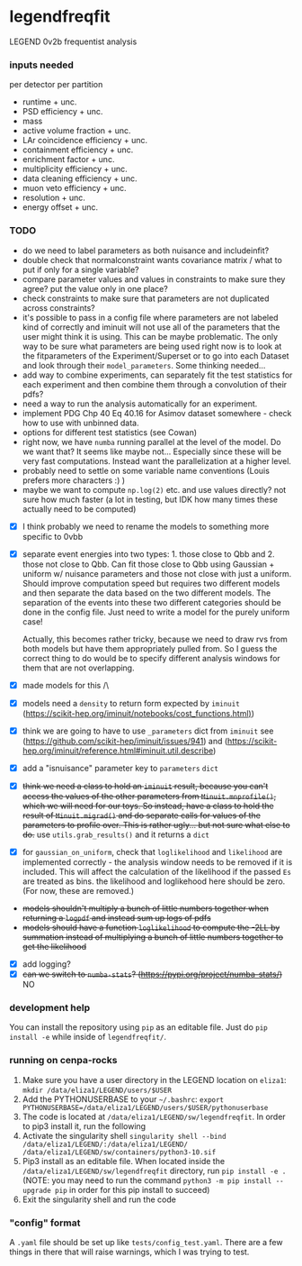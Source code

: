 # legendfreqfit
LEGEND 0v2b frequentist analysis

### inputs needed
per detector per partition
- runtime + unc.
- PSD efficiency + unc.
- mass
- active volume fraction + unc.
- LAr coincidence efficiency + unc.
- containment efficiency + unc.
- enrichment factor + unc.
- multiplicity efficiency + unc.
- data cleaning efficiency + unc.
- muon veto efficiency + unc.
- resolution + unc.
- energy offset + unc.

### TODO
- do we need to label parameters as both nuisance and includeinfit?
- double check that normalconstraint wants covariance matrix / what to put if only for a single variable?
- compare parameter values and values in constraints to make sure they agree? put the value only in one place?
- check constraints to make sure that parameters are not duplicated across constraints?
- it's possible to pass in a config file where parameters are not labeled kind of correctly and iminuit will not use all of the parameters that the user might think it is using. This can be maybe problematic. The only way to be sure what parameters are being used right now is to look at the fitparameters of the Experiment/Superset or to go into each Dataset and look through their `model_parameters`. Some thinking needed...
- add way to combine experiments, can separately fit the test statistics for each experiment and then combine them through a convolution of their pdfs?
- need a way to run the analysis automatically for an experiment.
- implement PDG Chp 40 Eq 40.16 for Asimov dataset somewhere - check how to use with unbinned data.
- options for different test statistics (see Cowan)
- right now, we have `numba` running parallel at the level of the model. Do we want that? It seems like maybe not... Especially since these will be very fast computations. Instead want the parallelization at a higher level.
- probably need to settle on some variable name conventions (Louis prefers more characters :) )
- maybe we want to compute `np.log(2)` etc. and use values directly? not sure how much faster (a lot in testing, but IDK how many times these actually need to be computed)
- [x] I think probably we need to rename the models to something more specific to 0vbb
- [x] separate event energies into two types: 1. those close to Qbb and 2. those not close to Qbb. Can fit those close to Qbb using Gaussian + uniform w/ nuisance parameters and those not close with just a uniform. Should improve computation speed but requires two different models and then separate the data based on the two different models. The separation of the events into these two different categories should be done in the config file. Just need to write a model for the purely uniform case!

  Actually, this becomes rather tricky, because we need to draw rvs from both models but have them appropriately pulled from. So I guess the correct thing to do would be to specify different analysis windows for them that are not overlapping.

- [x] made models for this /\
- [x] models need a `density` to return form expected by `iminuit` ([https://scikit-hep.org/iminuit/notebooks/cost_functions.html)](https://scikit-hep.org/iminuit/notebooks/cost_functions.html#Extended-unbinned-fit))
- [x] think we are going to have to use `_parameters` dict from `iminuit` see (https://github.com/scikit-hep/iminuit/issues/941) and (https://scikit-hep.org/iminuit/reference.html#iminuit.util.describe)
- [x] add a "isnuisance" parameter key to `parameters` `dict`
- [x] ~~think we need a class to hold an `iminuit` result, because you can't access the values of the other parameters from `Minuit.mnprofile()`, which we will need for our toys. So instead, have a class to hold the result of `Minuit.migrad()` and do separate calls for values of the parameters to profile over. This is rather ugly... but not sure what else to do.~~ use `utils.grab_results()` and it returns a `dict`
- [x] for `gaussian_on_uniform`, check that `loglikelihood` and `likelihood` are implemented correctly - the analysis window needs to be removed if it is included. This will affect the calculation of the likelihood if the passed `Es` are treated as bins. the likelihood and loglikehood here should be zero. (For now, these are removed.)
- ~~models shouldn't multiply a bunch of little numbers together when returning a `logpdf` and instead sum up logs of pdfs~~
- ~~models should have a function `loglikelihood` to compute the -2LL by summation instead of multiplying a bunch of little numbers together to get the likelihood~~
- [x] add logging?
- [x] ~~can we switch to `numba-stats`? (https://pypi.org/project/numba-stats/)~~ NO

### development help
You can install the repository using `pip` as an editable file. Just do `pip install -e` while inside of `legendfreqfit/`.


### running on cenpa-rocks
1. Make sure you have a user directory in the LEGEND location on `eliza1`: `mkdir /data/eliza1/LEGEND/users/$USER`
2. Add the PYTHONUSERBASE to your `~/.bashrc`: `export PYTHONUSERBASE=/data/eliza1/LEGEND/users/$USER/pythonuserbase`
3. The code is located at `/data/eliza1/LEGEND/sw/legendfreqfit`. In order to pip3 install it, run the following
4. Activate the singularity shell `singularity shell --bind /data/eliza1/LEGEND/:/data/eliza1/LEGEND/ /data/eliza1/LEGEND/sw/containers/python3-10.sif`
5. Pip3 install as an editable file. When located inside the `/data/eliza1/LEGEND/sw/legendfreqfit` directory, run `pip install -e .` (NOTE: you may need to run the command `python3 -m pip install --upgrade pip` in order for this pip install to succeed)
6. Exit the singularity shell and run the code

### "config" format

A `.yaml` file should be set up like `tests/config_test.yaml`. There are a few things in there that will raise warnings, which I was trying to test.
